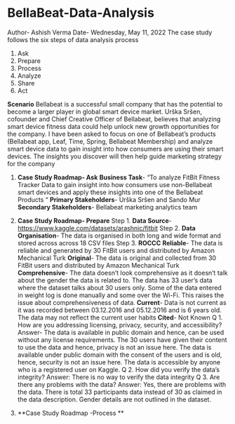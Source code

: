 # BellaBeat-Data-Analysis

Author- Ashish Verma
Date- Wednesday, May 11, 2022
The case study follows the six steps of data analysis process
1.	Ask
2.	Prepare
3.	Process
4.	Analyze
5.	Share
6.	Act

**Scenario**
Bellabeat is a successful small company that has the potential to become a larger player in global smart device market. Urška Sršen, cofounder and Chief Creative Officer of Bellabeat, believes that analyzing smart device fitness data could help unlock new growth opportunities for the company. I have been asked to focus on one of Bellabeat’s products (Bellabeat app, Leaf, Time, Spring, Bellabeat Membership) and analyze smart device data to gain insight into how consumers are using their smart devices. The insights you discover will then help guide marketing strategy for the company

1.	**Case Study Roadmap- Ask**
**Business Task**- “To analyze FitBit Fitness Tracker Data to gain insight into how consumers use non-Bellabeat smart devices and apply these insights into one of the Bellabeat Products “
**Primary Stakeholders**- Urška Sršen and Sando Mur
**Secondary Stakeholders**- Bellabeat marketing analytics team

2.	**Case Study Roadmap- Prepare**
Step 1.	**Data Source**- https://www.kaggle.com/datasets/arashnic/fitbit
Step 2.	**Data Organisation**- The data is organised in both long and wide format and stored across across 18 CSV files
Step 3.	**ROCCC** 
**Reliable**- The data is reliable and generated by 30 FitBit users and distributed by Amazon Mechanical Turk
**Original**- The data is original and collected from 30 FitBit users and distributed by Amazon Mechanical Turk
**Comprehensive**- The data doesn’t look comprehensive as it doesn’t talk about the gender the data is related to. The data has 33 user’s data where the dataset talks about 30 users only. Some of the data entered in weight log is done manually and some over the Wi-Fi. This raises the issue about comprehensiveness of data.
**Current**- Data is not current as it was recorded between 03.12.2016 and 05.12.2016 and is 6 years old. The data may not reflect the current user habits
**Cited**- Not Known
Q 1.	How are you addressing licensing, privacy, security, and accessibility?
Answer- The data is available in public domain and hence, can be used without any license requirements.
The 30 users have given their content to use the data and hence, privacy is not an issue here.
The data is available under public domain with the consent of the users and is old, hence, security is not an issue here.
The data is accessible by anyone who is a registered user on Kaggle.
Q 2.	How did you verify the data’s integrity?
Answer: There is no way to verify the data integrity
Q 3.	Are there any problems with the data?
Answer: Yes, there are problems with the data. There is total 33 participants data instead of 30 as claimed in the data description. Gender details are not outlined in the dataset.

4. **Case Study Roadmap -Process **

